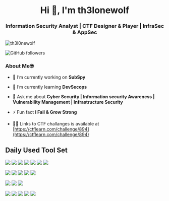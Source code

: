 <h1 align="center">Hi 👋, I'm th3lonewolf</h1> 
<h3 align="center">Information Security Analyst | CTF Designer & Player | InfraSec & AppSec </h3>

<p align="left"> <img src="https://komarev.com/ghpvc/?username=th3l0newolf&label=Profile%20views&color=0e75b6&style=flat" alt="th3l0newolf" /> </p>

![GitHub followers](https://img.shields.io/github/followers/Th3l0newolf?style=social)

### About Me🤓

- 🔭 I’m currently working on **SubSpy**

- 🌱 I’m currently learning **DevSecops**

- 💬 Ask me about **Cyber Security | Information security Awareness | Vulnerability Management | Infrastructure Security**

- ⚡ Fun fact **I Fail & Grow Strong**

- 👨‍💻 Links to CTF challanges is available at [https://ctflearn.com/challenge/894](https://ctflearn.com/challenge/894)





 ## Daily Used Tool Set


![](https://img.shields.io/badge/Shodan-%20-blue)
![](https://img.shields.io/badge/Nmap-%20-blue)
![](https://img.shields.io/badge/Whois-%20-blue)
![](https://img.shields.io/badge/httpx-%20-blue)
![](https://img.shields.io/badge/Subfinder-%20-blue)
![](https://img.shields.io/badge/Waybackurls-%20-blue)
![](https://img.shields.io/badge/Gau-%20-blue)


![](https://img.shields.io/badge/Postman-%20-orange)
![](https://img.shields.io/badge/Lynis-%20-orange)
![](https://img.shields.io/badge/Nmap-%20-orange)
![](https://img.shields.io/badge/ReconCloud-%20-orange)
![](https://img.shields.io/badge/sqlmap-%20-orange)

![](https://img.shields.io/badge/MobSF-%20-red)
![](https://img.shields.io/badge/Jadx-%20-red)
![](https://img.shields.io/badge/Apktool-%20-red)

![](https://img.shields.io/badge/Nessus%20-%20-green)
![](https://img.shields.io/badge/TenbaleSC%20-%20-green)
![](https://img.shields.io/badge/Accunetix-%20-green)
![](https://img.shields.io/badge/Burp%20Suite-%20-green)
![](https://img.shields.io/badge/Nuclie-%20-green)




